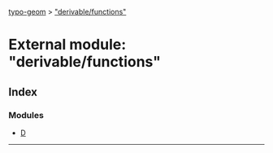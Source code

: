 [typo-geom](../README.md) > ["derivable/functions"](../modules/_derivable_functions_.md)

# External module: "derivable/functions"

## Index

### Modules

* [D](_derivable_functions_.d.md)

---

